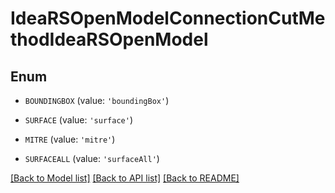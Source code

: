 # IdeaRSOpenModelConnectionCutMethodIdeaRSOpenModel


## Enum

* `BOUNDINGBOX` (value: `'boundingBox'`)

* `SURFACE` (value: `'surface'`)

* `MITRE` (value: `'mitre'`)

* `SURFACEALL` (value: `'surfaceAll'`)

[[Back to Model list]](../README.md#documentation-for-models) [[Back to API list]](../README.md#documentation-for-api-endpoints) [[Back to README]](../README.md)


